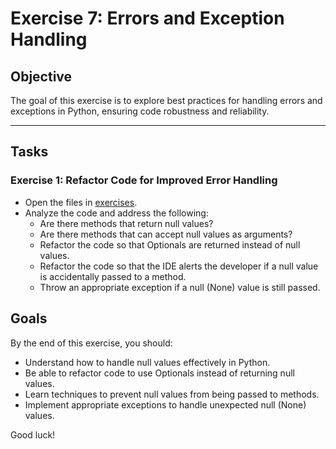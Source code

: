 # Exercise 7: Errors and Exception Handling

## Objective
The goal of this exercise is to explore best practices for handling errors and exceptions in Python, ensuring code robustness and reliability.

---

## Tasks

### Exercise 1: Refactor Code for Improved Error Handling
- Open the files in [exercises](./exercises/).
- Analyze the code and address the following:
  - Are there methods that return null values?
  - Are there methods that can accept null values as arguments?
  - Refactor the code so that Optionals are returned instead of null values.
  - Refactor the code so that the IDE alerts the developer if a null value is accidentally passed to a method.
  - Throw an appropriate exception if a null (None) value is still passed.

## Goals
By the end of this exercise, you should:
- Understand how to handle null values effectively in Python.
- Be able to refactor code to use Optionals instead of returning null values.
- Learn techniques to prevent null values from being passed to methods.
- Implement appropriate exceptions to handle unexpected null (None) values.

Good luck!
